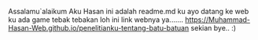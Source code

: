 Assalamu`alaikum Aku Hasan
ini adalah readme.md ku
ayo datang ke web ku 
ada game tebak tebakan loh
ini link webnya ya.......
<a href="https://Muhammad-Hasan-Web.github.io/penelitianku-tentang-batu-batuan">https://Muhammad-Hasan-Web.github.io/penelitianku-tentang-batu-batuan</a>
sekian bye..
:)

